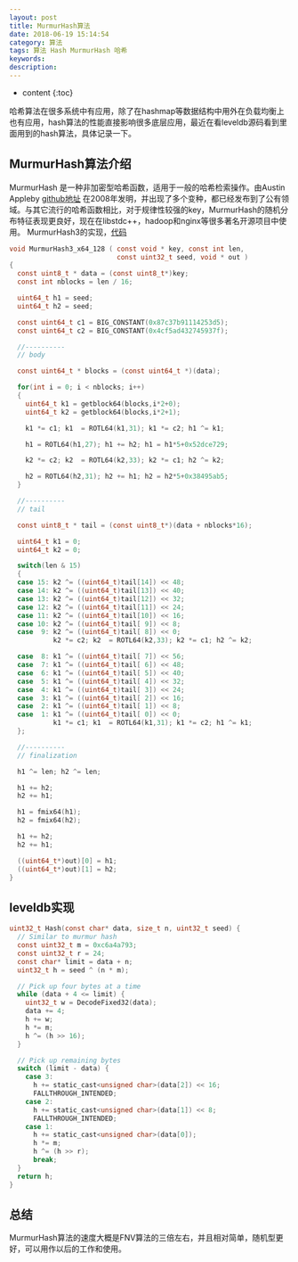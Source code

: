 ```yaml
---
layout: post
title: MurmurHash算法
date: 2018-06-19 15:14:54
category: 算法
tags: 算法 Hash MurmurHash 哈希
keywords: 
description: 
---
```

* content
{:toc}

哈希算法在很多系统中有应用，除了在hashmap等数据结构中用外在负载均衡上也有应用，hash算法的性能直接影响很多底层应用，最近在看leveldb源码看到里面用到的hash算法，具体记录一下。

## MurmurHash算法介绍

  MurmurHash 是一种非加密型哈希函数，适用于一般的哈希检索操作。由Austin Appleby [github地址](https://github.com/aappleby) 在2008年发明，并出现了多个变种，都已经发布到了公有领域。与其它流行的哈希函数相比，对于规律性较强的key，MurmurHash的随机分布特征表现更良好，现在在libstdc++，hadoop和nginx等很多著名开源项目中使用。
MurmurHash3的实现，[代码](https://github.com/aappleby/smhasher/blob/master/src/MurmurHash3.cpp)

```c
void MurmurHash3_x64_128 ( const void * key, const int len,
                           const uint32_t seed, void * out )
{
  const uint8_t * data = (const uint8_t*)key;
  const int nblocks = len / 16;

  uint64_t h1 = seed;
  uint64_t h2 = seed;

  const uint64_t c1 = BIG_CONSTANT(0x87c37b91114253d5);
  const uint64_t c2 = BIG_CONSTANT(0x4cf5ad432745937f);

  //----------
  // body

  const uint64_t * blocks = (const uint64_t *)(data);

  for(int i = 0; i < nblocks; i++)
  {
    uint64_t k1 = getblock64(blocks,i*2+0);
    uint64_t k2 = getblock64(blocks,i*2+1);

    k1 *= c1; k1  = ROTL64(k1,31); k1 *= c2; h1 ^= k1;

    h1 = ROTL64(h1,27); h1 += h2; h1 = h1*5+0x52dce729;

    k2 *= c2; k2  = ROTL64(k2,33); k2 *= c1; h2 ^= k2;

    h2 = ROTL64(h2,31); h2 += h1; h2 = h2*5+0x38495ab5;
  }

  //----------
  // tail

  const uint8_t * tail = (const uint8_t*)(data + nblocks*16);

  uint64_t k1 = 0;
  uint64_t k2 = 0;

  switch(len & 15)
  {
  case 15: k2 ^= ((uint64_t)tail[14]) << 48;
  case 14: k2 ^= ((uint64_t)tail[13]) << 40;
  case 13: k2 ^= ((uint64_t)tail[12]) << 32;
  case 12: k2 ^= ((uint64_t)tail[11]) << 24;
  case 11: k2 ^= ((uint64_t)tail[10]) << 16;
  case 10: k2 ^= ((uint64_t)tail[ 9]) << 8;
  case  9: k2 ^= ((uint64_t)tail[ 8]) << 0;
           k2 *= c2; k2  = ROTL64(k2,33); k2 *= c1; h2 ^= k2;

  case  8: k1 ^= ((uint64_t)tail[ 7]) << 56;
  case  7: k1 ^= ((uint64_t)tail[ 6]) << 48;
  case  6: k1 ^= ((uint64_t)tail[ 5]) << 40;
  case  5: k1 ^= ((uint64_t)tail[ 4]) << 32;
  case  4: k1 ^= ((uint64_t)tail[ 3]) << 24;
  case  3: k1 ^= ((uint64_t)tail[ 2]) << 16;
  case  2: k1 ^= ((uint64_t)tail[ 1]) << 8;
  case  1: k1 ^= ((uint64_t)tail[ 0]) << 0;
           k1 *= c1; k1  = ROTL64(k1,31); k1 *= c2; h1 ^= k1;
  };

  //----------
  // finalization

  h1 ^= len; h2 ^= len;

  h1 += h2;
  h2 += h1;

  h1 = fmix64(h1);
  h2 = fmix64(h2);

  h1 += h2;
  h2 += h1;

  ((uint64_t*)out)[0] = h1;
  ((uint64_t*)out)[1] = h2;
}
``` 
## leveldb实现

```c
uint32_t Hash(const char* data, size_t n, uint32_t seed) {
  // Similar to murmur hash
  const uint32_t m = 0xc6a4a793;
  const uint32_t r = 24;
  const char* limit = data + n;
  uint32_t h = seed ^ (n * m);

  // Pick up four bytes at a time
  while (data + 4 <= limit) {
    uint32_t w = DecodeFixed32(data);
    data += 4;
    h += w;
    h *= m;
    h ^= (h >> 16);
  }

  // Pick up remaining bytes
  switch (limit - data) {
    case 3:
      h += static_cast<unsigned char>(data[2]) << 16;
      FALLTHROUGH_INTENDED;
    case 2:
      h += static_cast<unsigned char>(data[1]) << 8;
      FALLTHROUGH_INTENDED;
    case 1:
      h += static_cast<unsigned char>(data[0]);
      h *= m;
      h ^= (h >> r);
      break;
  }
  return h;
}
```  

## 总结

MurmurHash算法的速度大概是FNV算法的三倍左右，并且相对简单，随机型更好，可以用作以后的工作和使用。

